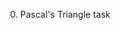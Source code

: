 0. Pascal's Triangle task












































































